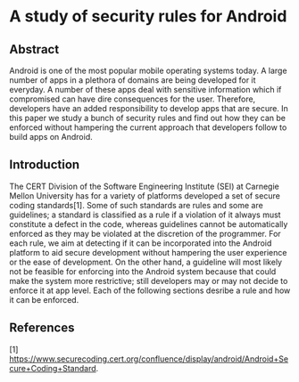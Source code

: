 A study of security rules for Android
=====================================


Abstract
---------

Android is one of the most popular mobile operating systems today. A large number of apps in a plethora of domains are being developed for it everyday. A number of these apps deal with sensitive information which if compromised can have dire consequences for the user. Therefore, developers have an added responsibility to develop apps that are secure. In this paper we study a bunch of security rules and find out how they can be enforced without hampering the current approach that developers follow to build apps on Android.


Introduction
-------------

The CERT Division of the Software Engineering Institute (SEI) at Carnegie Mellon University has for a variety of platforms developed a set of secure coding standards[1]. Some of such standards are rules and some are guidelines; a standard is classified as a rule if a violation of it always must constitute a defect in the code, whereas guidelines cannot be automatically enforced as they may be violated at the discretion of the programmer. For each rule, we aim at detecting if it can be incorporated into the Android platform to aid secure development without hampering the user experience or the ease of development. On the other hand, a guideline will most likely not be feasible for enforcing into the Android system because that could make the system more restrictive; still developers may or may not decide to enforce it at app level. Each of the following sections desribe a rule and how it can be enforced.
 






References
-----------

[1] https://www.securecoding.cert.org/confluence/display/android/Android+Secure+Coding+Standard. 